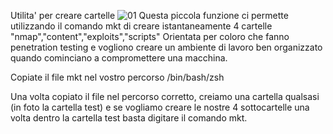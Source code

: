Utilita' per creare cartelle
![01](https://github.com/roby7979/creaCartelle/assets/28163836/9acc9b14-0d28-47f5-b45a-e5672aabe53f)
Questa piccola funzione ci permette utilizzando il comando mkt di creare istantaneamente 4 cartelle "nmap","content","exploits","scripts" Orientata per coloro che fanno penetration testing e vogliono creare un ambiente di lavoro ben organizzato quando cominciano a compromettere una macchina.

Copiate il file mkt nel vostro percorso /bin/bash/zsh

Una volta copiato il file nel percorso corretto, creiamo una cartella qualsasi (in foto la cartella test) e se vogliamo creare le nostre 4 sottocartelle una volta dentro la cartella test basta digitare il comando mkt.
